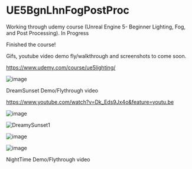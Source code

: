 # UE5BgnLhnFogPostProc
Working through udemy course (Unreal Engine 5- Beginner Lighting, Fog, and Post Processing). In Progress


Finished the course! 

Gifs, youtube video demo fly/walkthrough and screenshots to come soon. 

https://www.udemy.com/course/ue5lighting/

![image](https://user-images.githubusercontent.com/3318539/180628089-44794023-1f16-4247-9001-5bc0c1b46f9f.png)



DreamSunset Demo/Flythrough video

https://www.youtube.com/watch?v=Dk_Eds9Jx4o&feature=youtu.be

![image](https://user-images.githubusercontent.com/3318539/181162902-905838b8-66a0-4566-9db2-2a4e9ea4b7f4.png)


![DreamySunset1](https://user-images.githubusercontent.com/3318539/181162781-d8ab6254-b919-4faa-ad61-0baa30fb7029.gif)

![image](https://user-images.githubusercontent.com/3318539/181157836-7022c5d1-6617-47b3-8816-55e6484b5426.png)

![image](https://user-images.githubusercontent.com/3318539/181157859-cc07099c-d660-4aef-9adb-1b0566a817df.png)


NightTime Demo/Flythrough video
